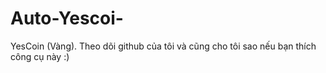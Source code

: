 # Auto-Yescoi-
YesCoin (Vàng). Theo dõi github của tôi và cũng cho tôi sao nếu bạn thích công cụ này :)
